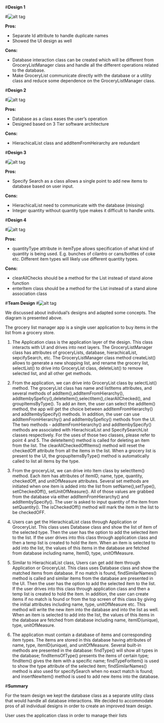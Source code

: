 #**Design 1**

#![alt tag](https://github.gatech.edu/gt-omscs-se-2016fall/6300Fall16Team16/blob/master/GroupProject/Design-Team/design-agoel63.png)

**Pros:** 

 - Separate Id attribute to handle duplicate names
 - Showed the UI design as well

**Cons:**

 - Database interaction class can be created which will be different from GroceryListManager class and handle all the different operations related to the database.
 - Make GroceryList communicate directly with the database or a utility class and reduce some dependence on the GroceryListManager class.

#**Design 2**

#![alt tag](https://github.gatech.edu/gt-omscs-se-2016fall/6300Fall16Team16/blob/master/GroupProject/Design-Team/design-dnelson42.png)

**Pros:** 

 - Database as a class eases the user’s operation
 - Designed based on 3 Tier software architecture

**Cons:**

 - HierachicalList class and addItemFromHeirarchy are redundant

#**Design 3**

#![alt tag](https://github.gatech.edu/gt-omscs-se-2016fall/6300Fall16Team16/blob/master/GroupProject/Design-Team/design-sxu332.png)

**Pros:** 

 - Specify Search as a class allows a single point to add new items to database based on user input. 

**Cons:**

 - HierachicalList need to communicate with the database (missing)
 - Integer quantity without quantity type makes it difficult to handle units.

#**Design 4**

#![alt tag](https://github.gatech.edu/gt-omscs-se-2016fall/6300Fall16Team16/blob/master/GroupProject/Design-Team/design-zahmad8.png)

**Pros:** 

 - quantityType attribute in itemType allows specification of what kind of quantity is being used. E.g. bunches of cilantro or cans/bottles of coke etc. Different item types will likely use different quantity types. 

**Cons:**

 - clearAllChecks should be a method for the List instead of stand alone function
 - enterItem class should be a method for the List instead of a stand alone association class


#**Team Design**
#![alt tag](https://github.gatech.edu/gt-omscs-se-2016fall/6300Fall16Team16/blob/master/GroupProject/Design-Team/design-team.jpg)

We discussed about individual’s designs and adapted some concepts. The diagram is presented above.


The grocery list manager app is a single user application to buy items in the list from a grocery store. 

1. The Application class is the application layer of the design. This class interacts with UI and drives into next layers. The GroceryListManager class has attributes of groceryLists, database, hierachicalList, sepcifySearch, etc. The GroceryListManager class method createList() allows to generate a new shopping list, and rename the grocery list, selectList() to drive into GroceryList class, deleteList() to remove selected list, and all other get methods.

2. From the application, we can drive into GroceryList class by selectList() method. The groceryList class has name and listItems attributes, and several methods of addItem(),addItemFromHierarchy(), addItembySpeficy(),deleteItem(),selectItem(),clearAllChecked(), and groupItemsByType().  To add an item, the user can select the addItem() method, the app will get the choice between addItemFromHierarchy() and addItembySpecify() methods. In addition, the user can use addItemFromHierarchy() and addItembySpeficy() methods from the UI. The two methods - addItemFromHierarchy() and addItembySpecify()  methods are associated with HierachicalList and SpecifySearchList classes respectively. For the uses of those two classes, please refer to point 4 and 5. The deleteItem() method is called for deleting an item from the list. The clearAllCheckedOffItems() method will reset the checkedOff attribute from all the items in the list. When a grocery list is present to the UI, the gropupItemsByType() method is automatically called to list all items by the type.


3. From the groceryList, we can drive into Item class by selectItem() method. Each item has attributes of itemID, name, type, quantity, checkedOff, and unitOfMeasure attributes. Several set methods are initiated when one item is added into the list from setName(),setType(), setCheckedOff(), setUnitOfMeasure(). All of those values are grabbed from the database via either addItemFromHierarchy() and addItembySpecify(). The user is asked to input quantity of the item from setQuantity(). The isCheckedOff() method will mark the item in the list to be checkedOFF. 

4. Users can get the HierachicalList class through Application or GroceryList. This class uses Database class and show the list of item of the selected type. Then the user has the option to add the selected item to the list. If the user drives into this class through application class and then a temp list is created to hold the item. When an item is selected to add into the list, the values of this items in the database are fetched from database including name, ItemID, type, unitOfMeasure.

5. Similar to HierachicalList class, Users can get add item through Application or GroceryList. This class uses Database class and show the matched items from database. If no match is found, findSimilarNames() method is called and similar items from the database are presented in the UI. Then the user has the option to add the selected item to the list. If the user drives into this class through application class and then a temp list is created to hold the item. In addition, the user can create items if no match is found or from the top screen of this class by giving the initial attributes including name, type, unitOfMeasure etc. This method will write the new item into the database and into the list as well. When an item is selected to add into the list, the values of this items in the database are fetched from database including name, itemID(unique), type, unitOfMeasure.

6. The application must contain a database of items and corresponding item types. The items are stored in this database having attributes of name, type, itemID(unique), and unitOfMeasure. Several built-in methods are presented in the database: findType() will show all types in the database; findItemsOfType() presents the items of certain type; findItem() gives the item with a specific name; findTypeForItem() is used to show the type attribute of the selected item; findSimilarNames() method is also used for specifySearch when no exact match is found; and insertNewItem() method is used to add new items into the database.



#**Summary**

For the team design we kept the database class as a separate utility class that would handle all database interactions. We decided to accommodate pros of all individual designs in order to create an improved team design.

User uses the application class in order to manage their lists
